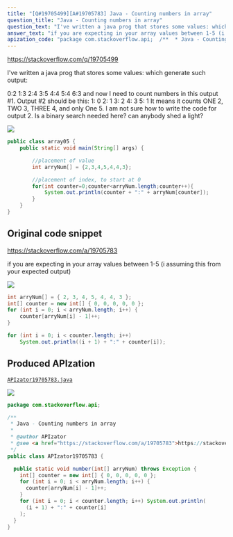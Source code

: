 ```yaml
---
title: "[Q#19705499][A#19705783] Java - Counting numbers in array"
question_title: "Java - Counting numbers in array"
question_text: "I've written a java prog that stores some values: which generate such output:  0:2  1:3  2:4  3:5 4:4 5:4 6:3 and now I need to count numbers in this output #1. Output #2 should be this: 1: 0  2: 1  3: 2  4: 3  5: 1 It means it counts ONE 2, TWO 3, THREE 4, and only One 5. I am not sure how to write the code for output 2.  Is a binary search needed here? can anybody shed a light?"
answer_text: "if you are expecting in your array values between 1-5 (i assuming this from your expected output)"
apization_code: "package com.stackoverflow.api;  /**  * Java - Counting numbers in array  *  * @author APIzator  * @see <a href=\"https://stackoverflow.com/a/19705783\">https://stackoverflow.com/a/19705783</a>  */ public class APIzator19705783 {    public static void number(int[] arryNum) throws Exception {     int[] counter = new int[] { 0, 0, 0, 0, 0 };     for (int i = 0; i < arryNum.length; i++) {       counter[arryNum[i] - 1]++;     }     for (int i = 0; i < counter.length; i++) System.out.println(       (i + 1) + \":\" + counter[i]     );   } }"
---
```


https://stackoverflow.com/q/19705499

I&#x27;ve written a java prog that stores some values:
which generate such output:

0:2 
1:3 
2:4 
3:5
4:4
5:4
6:3
and now I need to count numbers in this output #1.
Output #2 should be this:
1: 0 
2: 1 
3: 2 
4: 3 
5: 1
It means it counts ONE 2, TWO 3, THREE 4, and only One 5.
I am not sure how to write the code for output 2. 
Is a binary search needed here?
can anybody shed a light?


<div class="code-logo"><img src="/stackoverflow.png" /></div>

```java
public class array05 {
    public static void main(String[] args) {

        //placement of value
        int arryNum[] = {2,3,4,5,4,4,3};

        //placement of index, to start at 0
        for(int counter=0;counter<arryNum.length;counter++){
            System.out.println(counter + ":" + arryNum[counter]);
        }
    }   
}
```


## Original code snippet

https://stackoverflow.com/a/19705783

if you are expecting in your array values between 1-5 (i assuming this from your expected output)

<div class="code-logo"><img src="/stackoverflow.png" /></div>

```java
int arryNum[] = { 2, 3, 4, 5, 4, 4, 3 };
int[] counter = new int[] { 0, 0, 0, 0, 0 };
for (int i = 0; i < arryNum.length; i++) {
    counter[arryNum[i] - 1]++;
}

for (int i = 0; i < counter.length; i++)
    System.out.println((i + 1) + ":" + counter[i]);
```

## Produced APIzation

[`APIzator19705783.java`](https://github.com/pasqualesalza/apization/raw/main/data/search/APIzator19705783.java)

<div class="code-logo"><img src="/apizator.png" /></div>

```java
package com.stackoverflow.api;

/**
 * Java - Counting numbers in array
 *
 * @author APIzator
 * @see <a href="https://stackoverflow.com/a/19705783">https://stackoverflow.com/a/19705783</a>
 */
public class APIzator19705783 {

  public static void number(int[] arryNum) throws Exception {
    int[] counter = new int[] { 0, 0, 0, 0, 0 };
    for (int i = 0; i < arryNum.length; i++) {
      counter[arryNum[i] - 1]++;
    }
    for (int i = 0; i < counter.length; i++) System.out.println(
      (i + 1) + ":" + counter[i]
    );
  }
}

```